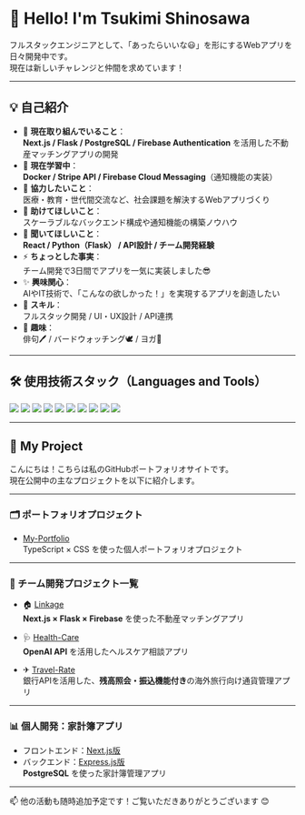 # 👋 Hello! I'm Tsukimi Shinosawa

フルスタックエンジニアとして、「あったらいいな😃」を形にするWebアプリを日々開発中です。  
現在は新しいチャレンジと仲間を求めています！

---

## 💡 自己紹介

- 🔭 **現在取り組んでいること**：  
  **Next.js / Flask / PostgreSQL / Firebase Authentication** を活用した不動産マッチングアプリの開発
- 🌱 **現在学習中**：  
  **Docker / Stripe API / Firebase Cloud Messaging**（通知機能の実装）
- 👯 **協力したいこと**：  
  医療・教育・世代間交流など、社会課題を解決するWebアプリづくり
- 🤔 **助けてほしいこと**：  
  スケーラブルなバックエンド構成や通知機能の構築ノウハウ
- 💬 **聞いてほしいこと**：  
  **React / Python（Flask） / API設計 / チーム開発経験**
- ⚡ **ちょっとした事実**：  
  チーム開発で3日間でアプリを一気に実装しました😎
- ✨ **興味関心**：  
  AIやIT技術で、「こんなの欲しかった！」を実現するアプリを創造したい
- 🏅 **スキル**：  
  フルスタック開発 / UI・UX設計 / API連携
- 🎨 **趣味**：  
  俳句🖊 / バードウォッチング🕊 / ヨガ🤟

---

## 🛠 使用技術スタック（Languages and Tools）
<p>
  <img src="https://img.shields.io/badge/TypeScript-3178C6?logo=typescript&logoColor=white" />
  <img src="https://img.shields.io/badge/JavaScript-F7DF1E?logo=javascript&logoColor=black" />
  <img src="https://img.shields.io/badge/React-61DAFB?logo=react&logoColor=black" />
  <img src="https://img.shields.io/badge/Next.js-000000?logo=nextdotjs&logoColor=white" />
  <img src="https://img.shields.io/badge/Python-3776AB?logo=python&logoColor=white" />
  <img src="https://img.shields.io/badge/Flask-000000?logo=flask&logoColor=white" />
  <img src="https://img.shields.io/badge/PostgreSQL-4169E1?logo=postgresql&logoColor=white" />
  <img src="https://img.shields.io/badge/Firebase-FFCA28?logo=firebase&logoColor=black" />
  <img src="https://img.shields.io/badge/Stripe-008CDD?logo=stripe&logoColor=white" />
  <img src="https://img.shields.io/badge/Docker-2496ED?logo=docker&logoColor=white" />
</p>

---

## 🌟 My Project

こんにちは！こちらは私のGitHubポートフォリオサイトです。  
現在公開中の主なプロジェクトを以下に紹介します。

---

### 🗂 ポートフォリオプロジェクト

- [My-Portfolio](https://github.com/tsukimi40/My-Portfolio.git)  
  TypeScript × CSS を使った個人ポートフォリオプロジェクト

---

### 📂 チーム開発プロジェクト一覧

- 🏠 [Linkage](https://github.com/tsukimi40/Linkage.git)  
  **Next.js × Flask × Firebase** を使った不動産マッチングアプリ

- 🩺 [Health-Care](https://github.com/tsukimi40/Health-Care.git)  
  **OpenAI API** を活用したヘルスケア相談アプリ

- ✈ [Travel-Rate](https://github.com/tsukimi40/Travel-Rate.git)  
  銀行APIを活用した、**残高照会・振込機能付き**の海外旅行向け通貨管理アプリ

---

### 📊 個人開発：家計簿アプリ

- フロントエンド：[Next.js版](https://github.com/tsukimi40/TsukimiShinosawa_section3_NEXT.js.git)  
- バックエンド：[Express.js版](https://github.com/tsukimi40/TsukimiShinosawa_section4_Express.js.git)  
  **PostgreSQL** を使った家計簿管理アプリ

---

📫 他の活動も随時追加予定です！ご覧いただきありがとうございます 😊


